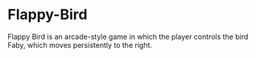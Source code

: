 # Flappy-Bird
Flappy Bird is an arcade-style game in which the player controls the bird Faby, which moves persistently to the right.
